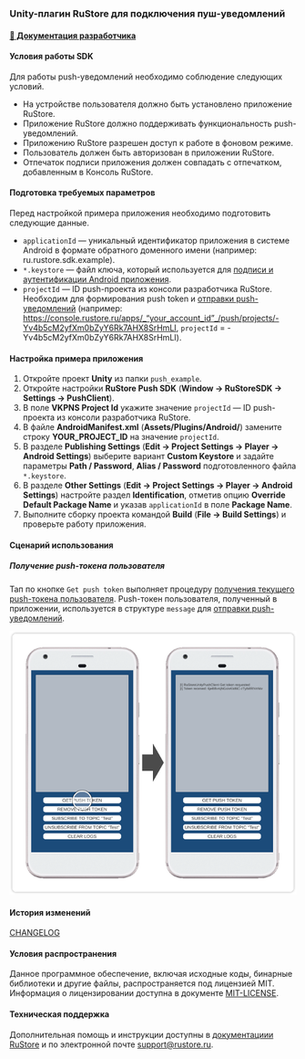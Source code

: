 ### Unity-плагин RuStore для подключения пуш-уведомлений

#### [🔗 Документация разработчика][10]

#### Условия работы SDK

Для работы push-уведомлений необходимо соблюдение следующих условий.

- На устройстве пользователя должно быть установлено приложение RuStore.
- Приложение RuStore должно поддерживать функциональность push-уведомлений.
- Приложению RuStore разрешен доступ к работе в фоновом режиме.
- Пользователь должен быть авторизован в приложении RuStore.
- Отпечаток подписи приложения должен совпадать с отпечатком, добавленным в Консоль RuStore.

#### Подготовка требуемых параметров

Перед настройкой примера приложения необходимо подготовить следующие данные.

- `applicationId` — уникальный идентификатор приложения в системе Android в формате обратного доменного имени (например: ru.rustore.sdk.example).
- `*.keystore` — файл ключа, который используется для [подписи и аутентификации Android приложения](https://www.rustore.ru/help/developers/publishing-and-verifying-apps/app-publication/apk-signature/).
- `projectId` — ID push-проекта из консоли разработчика RuStore. Необходим для формирования push token и [отправки push-уведомлений](https://www.rustore.ru/help/sdk/push-notifications/send-push-notifications) (например: https://console.rustore.ru/apps/_“your_account_id”_/push/projects/-Yv4b5cM2yfXm0bZyY6Rk7AHX8SrHmLI, `projectId` = -Yv4b5cM2yfXm0bZyY6Rk7AHX8SrHmLI).

#### Настройка примера приложения

1. Откройте проект **Unity** из папки `push_example`.
1. Откройте настройки **RuStore Push SDK** (**Window → RuStoreSDK → Settings → PushClient**).
1. В поле **VKPNS Project Id** укажите значение `projectId` — ID push-проекта из консоли разработчика RuStore.
1. В файле **AndroidManifest.xml** (**Assets/Plugins/Android/**) замените строку **YOUR_PROJECT_ID** на значение `projectId`.
1. В разделе **Publishing Settings** (**Edit → Project Settings → Player → Android Settings**) выберите вариант **Custom Keystore** и задайте параметры **Path / Password**, **Alias / Password** подготовленного файла `*.keystore`.
1. В разделе **Other Settings** (**Edit → Project Settings → Player → Android Settings**) настройте раздел **Identification**, отметив опцию **Override Default Package Name** и указав `applicationId` в поле **Package Name**.
1. Выполните сборку проекта командой **Build** (**File → Build Settings**) и проверьте работу приложения.

#### Сценарий использования

##### Получение push-токена пользователя

Тап по кнопке `Get push token` выполняет процедуру [получения текущего push-токена пользователя][20]. Push-токен пользователя, полученный в приложении, используется в структуре `message` для [отправки push-уведомлений](https://www.rustore.ru/help/sdk/push-notifications/send-push-notifications).

![Получение push-токена пользователя](images/02_get_push_token.png)

#### История изменений

[CHANGELOG](../CHANGELOG.md)

#### Условия распространения

Данное программное обеспечение, включая исходные коды, бинарные библиотеки и другие файлы, распространяется под лицензией MIT. Информация о лицензировании доступна в документе [MIT-LICENSE](../MIT-LICENSE.txt).

#### Техническая поддержка

Дополнительная помощь и инструкции доступны в [документациии RuStore](https://www.rustore.ru/help/) и по электронной почте support@rustore.ru.

[10]: https://www.rustore.ru/help/sdk/push-notifications/unity/6-8-0
[20]: https://www.rustore.ru/help/sdk/push-notifications/unity/6-8-0/#get-push-token
